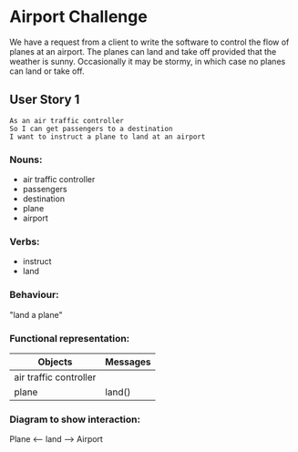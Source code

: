 # Airport Challenge
We have a request from a client to write the software to control the flow of planes at an airport. The planes can land and take off provided that the weather is sunny. Occasionally it may be stormy, in which case no planes can land or take off. 

## User Story 1
```
As an air traffic controller 
So I can get passengers to a destination 
I want to instruct a plane to land at an airport
```

### Nouns:
- air traffic controller
- passengers
- destination
- plane
- airport

### Verbs:
- instruct
- land

### Behaviour:
"land a plane"

### Functional representation:

|         Objects        | Messages |
|------------------------|----------|
| air traffic controller |          |
| plane                  | land()   |

### Diagram to show interaction:
Plane <-- land --> Airport
